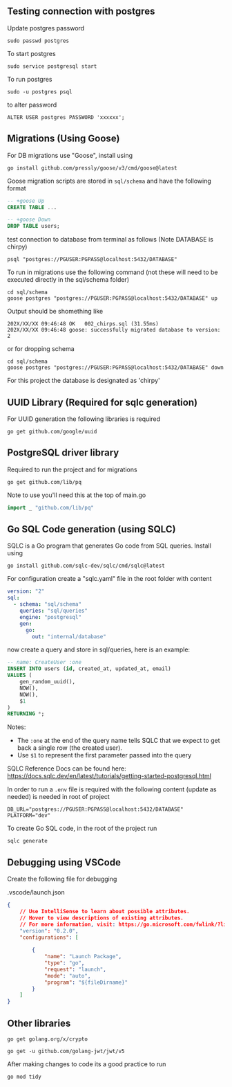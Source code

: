 ## Testing connection with postgres

Update postgres password
```shell
sudo passwd postgres
```

To start postgres

```shell
sudo service postgresql start
```

To run postgres
```shell
sudo -u postgres psql
```
to alter password

```shell
ALTER USER postgres PASSWORD 'xxxxxx';
```

## Migrations (Using Goose)

For DB migrations use "Goose", install using

```shell
go install github.com/pressly/goose/v3/cmd/goose@latest
```

Goose migration scripts are stored in `sql/schema` and have the following format

```sql
-- +goose Up
CREATE TABLE ...

-- +goose Down
DROP TABLE users;
```

test connection to database from terminal as follows (Note DATABASE is chirpy)

```shell
psql "postgres://PGUSER:PGPASS@localhost:5432/DATABASE"
```

To run in migrations use the following command (not these will need to be executed directly in the sql/schema folder)

```shell
cd sql/schema
goose postgres "postgres://PGUSER:PGPASS@localhost:5432/DATABASE" up
```

Output should be shomething like
```shell
202X/XX/XX 09:46:48 OK   002_chirps.sql (31.55ms)
202X/XX/XX 09:46:48 goose: successfully migrated database to version: 2
```

or for dropping schema

```shell
cd sql/schema
goose postgres "postgres://PGUSER:PGPASS@localhost:5432/DATABASE" down
```

For this project the database is designated as 'chirpy'

## UUID Library (Required for sqlc generation)

For UUID generation the following libraries is required

```shell
go get github.com/google/uuid
```

## PostgreSQL driver library

Required to run the project and for migrations

```shell
go get github.com/lib/pq
```

Note to use you'll need this at the top of main.go

```go
import _ "github.com/lib/pq"
```

## Go SQL Code generation (using SQLC)

SQLC is a Go program that generates Go code from SQL queries. Install using

```shell
go install github.com/sqlc-dev/sqlc/cmd/sqlc@latest
```

For configuration create a "sqlc.yaml" file in the root folder with content

```yaml
version: "2"
sql:
  - schema: "sql/schema"
    queries: "sql/queries"
    engine: "postgresql"
    gen:
      go:
        out: "internal/database"
```

now create a query and store in sql/queries, here is an example:

```sql
-- name: CreateUser :one
INSERT INTO users (id, created_at, updated_at, email)
VALUES (
    gen_random_uuid(),
    NOW(),
    NOW(),
    $1
)
RETURNING *;
```

Notes:
- The `:one` at the end of the query name tells SQLC that we expect to get back a single row (the created user).
- Use `$1` to represent the first parameter passed into the query

SQLC Reference Docs can be found here: https://docs.sqlc.dev/en/latest/tutorials/getting-started-postgresql.html

In order to run a `.env` file is required with the following content (update as needed)
is needed in root of project

```shell
DB_URL="postgres://PGUSER:PGPASS@localhost:5432/DATABASE"
PLATFORM="dev"
```

To create Go SQL code, in the root of the project run

```shell
sqlc generate
```

## Debugging using VSCode

Create the following file for debugging

.vscode/launch.json
```json
{
    // Use IntelliSense to learn about possible attributes.
    // Hover to view descriptions of existing attributes.
    // For more information, visit: https://go.microsoft.com/fwlink/?linkid=830387
    "version": "0.2.0",
    "configurations": [
    
        {
            "name": "Launch Package",
            "type": "go",
            "request": "launch",
            "mode": "auto",
            "program": "${fileDirname}"
        }
    ]
}
```

## Other libraries

```shell
go get golang.org/x/crypto
```

```shell
go get -u github.com/golang-jwt/jwt/v5
```


After making changes to code its a good practice to run

```shell
go mod tidy
```

